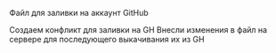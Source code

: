 Файл для заливки на аккаунт GitHub

Создаем конфликт для заливки на GH
Внесли изменения в файл на сервере для последующего выкачивания их из GH


